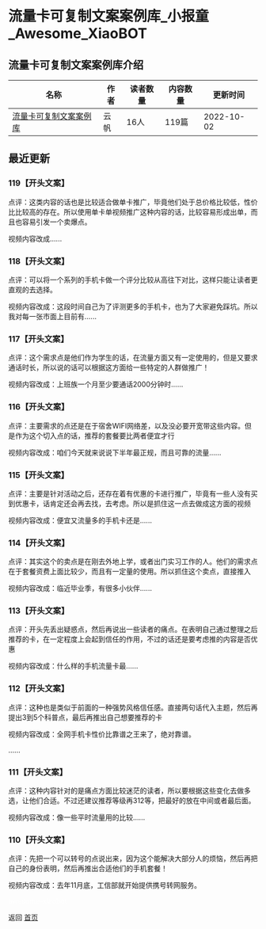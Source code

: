 # 流量卡可复制文案案例库_小报童_Awesome_XiaoBOT

## 流量卡可复制文案案例库介绍
>   
  


|名称|作者|读者数量|内容数量|更新时间|
|---|---|---|---|---|
|[流量卡可复制文案案例库](https://xiaobot.net/p/lf756490177?refer=9c3f1c95-a052-465a-9902-f6d75080262a)|云帆|16人|119篇|2022-10-02|

## 最近更新
### 119【开头文案】

点评：这类内容的话也是比较适合做单卡推广，毕竟他们处于总价格比较低，性价比比较高的存在。所以使用单卡单视频推广这种内容的话，比较容易形成出单，而且也容易引发一个卖爆点。

视频内容改成......

### 118【开头文案】

点评：可以将一个系列的手机卡做一个评分比较从高往下对比，这样只能让读者更直观的去选择。

视频内容改成：这段时间自己为了评测更多的手机卡，也为了大家避免踩坑。所以我对每一张市面上目前有......

### 117【开头文案】

点评：这个需求点是他们作为学生的话，在流量方面又有一定使用的，但是又要求通话时长，所以说的话可以根据这方面给一些特定的人群做推广！

视频内容改成：上班族一个月至少要通话2000分钟时......

### 116【开头文案】

点评：主要需求的点还是在于宿舍WIFI网络差，以及没必要开宽带这些内容。但是作为这个切入点的话，推荐的套餐要比两者便宜才行

视频内容改成：咱们今天就来说说下半年最正规，而且可靠的流量......

### 115【开头文案】

点评：主要是针对活动之后，还存在着有优惠的卡进行推广，毕竟有一些人没有买到优惠卡，话肯定还会再去找，去考虑。所以是抓住这一点去做成这方面的视频

视频内容改成：便宜又流量多的手机卡还是......

### 114【开头文案】

点评：其实这个的卖点是在刚去外地上学，或者出门实习工作的人。他们的需求点在于套餐资费上面比较少，而且有一定量的使用。所以抓住这个卖点，直接推入

视频内容改成：临近毕业季，有很多小伙伴......

### 113【开头文案】

点评：开头先丢出疑惑点，然后再说出一些读者的痛点。在表明自己通过整理之后推荐的卡，在一定程度上会起到信任的作用，不过的话还是要考虑推的内容是否优惠

视频内容改成：什么样的手机流量卡最......

### 112【开头文案】

点评：这种也是类似于前面的一种强势风格信任感。直接两句话代入主题，然后再提出3到5个科普点，最后再推出自己想要推荐的卡

视频内容改成：全网手机卡性价比靠谱之王来了，绝对靠谱。

......

### 111【开头文案】

点评：这种内容针对的是痛点方面比较迷茫的读者，所以要根据这些变化去做多选，让他们合适。不过还建议推荐等级再312等，把最好的放在中间或者最后面。

视频内容改成：像一些平时流量用的比较......

### 110【开头文案】

点评：先把一个可以转号的点说出来，因为这个能解决大部分人的烦恼，然后再把自己的身份表明，然后再推出合适他们的手机套餐！

视频内容改成：去年11月底，工信部就开始提供携号转网服务。


<a href="https://github.com/Reno9527/awesome-xiaobot" style="color: white; text-decoration: none;">awesome-xiaobot</a>

返回 [首页](../README.md)
